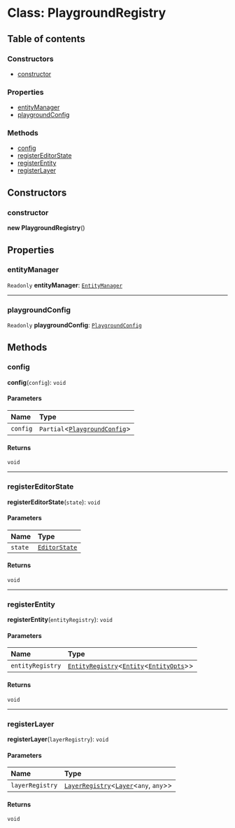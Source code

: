# Class: PlaygroundRegistry

## Table of contents

### Constructors

* [constructor](/en/auto-docs/core/classes/PlaygroundRegistry.md#constructor)

### Properties

* [entityManager](/en/auto-docs/core/classes/PlaygroundRegistry.md#entitymanager)
* [playgroundConfig](/en/auto-docs/core/classes/PlaygroundRegistry.md#playgroundconfig)

### Methods

* [config](/en/auto-docs/core/classes/PlaygroundRegistry.md#config)
* [registerEditorState](/en/auto-docs/core/classes/PlaygroundRegistry.md#registereditorstate)
* [registerEntity](/en/auto-docs/core/classes/PlaygroundRegistry.md#registerentity)
* [registerLayer](/en/auto-docs/core/classes/PlaygroundRegistry.md#registerlayer)

## Constructors

### constructor

**new PlaygroundRegistry**()

## Properties

### entityManager

`Readonly` **entityManager**: [`EntityManager`](/en/auto-docs/core/classes/EntityManager.md)

***

### playgroundConfig

`Readonly` **playgroundConfig**: [`PlaygroundConfig`](/en/auto-docs/core/variables/PlaygroundConfig-1.md)

## Methods

### config

**config**(`config`): `void`

#### Parameters

| Name | Type |
| :------ | :------ |
| `config` | `Partial`<[`PlaygroundConfig`](/en/auto-docs/core/variables/PlaygroundConfig-1.md)> |

#### Returns

`void`

***

### registerEditorState

**registerEditorState**(`state`): `void`

#### Parameters

| Name | Type |
| :------ | :------ |
| `state` | [`EditorState`](/en/auto-docs/core/interfaces/EditorState-1.md) |

#### Returns

`void`

***

### registerEntity

**registerEntity**(`entityRegistry`): `void`

#### Parameters

| Name | Type |
| :------ | :------ |
| `entityRegistry` | [`EntityRegistry`](/en/auto-docs/core/interfaces/EntityRegistry.md)<[`Entity`](/en/auto-docs/core/classes/Entity-1.md)<[`EntityOpts`](/en/auto-docs/core/interfaces/EntityOpts.md)>> |

#### Returns

`void`

***

### registerLayer

**registerLayer**(`layerRegistry`): `void`

#### Parameters

| Name | Type |
| :------ | :------ |
| `layerRegistry` | [`LayerRegistry`](/en/auto-docs/core/interfaces/LayerRegistry.md)<[`Layer`](/en/auto-docs/core/classes/Layer.md)<`any`, `any`>> |

#### Returns

`void`
